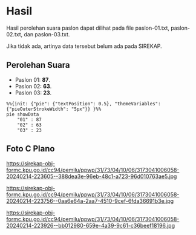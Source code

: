 # Hasil

Hasil perolehan suara paslon dapat dilihat pada file paslon-01.txt, paslon-02.txt, dan paslon-03.txt.

Jika tidak ada, artinya data tersebut belum ada pada SIREKAP.

## Perolehan Suara

 * Paslon 01: **87**.
 * Paslon 02: **63**.
 * Paslon 03: **23**.

```mermaid
%%{init: {"pie": {"textPosition": 0.5}, "themeVariables": {"pieOuterStrokeWidth": "5px"}} }%%
pie showData
    "01" : 87
    "02" : 63
    "03" : 23
```
## Foto C Plano

https://sirekap-obj-formc.kpu.go.id/cc94/pemilu/ppwp/31/73/04/10/06/3173041006058-20240214-223605--388dea3e-96eb-48c1-a723-96d010763ae5.jpg

https://sirekap-obj-formc.kpu.go.id/cc94/pemilu/ppwp/31/73/04/10/06/3173041006058-20240214-223756--0aa6e64a-2aa7-4510-9cef-6fda36691b3e.jpg

https://sirekap-obj-formc.kpu.go.id/cc94/pemilu/ppwp/31/73/04/10/06/3173041006058-20240214-223926--bb012980-659e-4a39-9c61-c36beef18196.jpg
